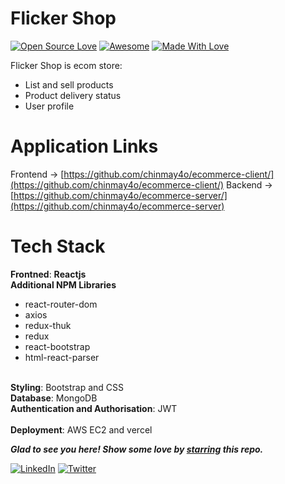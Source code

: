 
# Flicker Shop
[![Open Source Love](https://badges.frapsoft.com/os/v2/open-source.svg?v=103)](https://github.com/chinmay4o)
[![Awesome](https://cdn.rawgit.com/sindresorhus/awesome/d7305f38d29fed78fa85652e3a63e154dd8e8829/media/badge.svg)](https://github.com/chinmay4o) [![Made With Love](https://img.shields.io/badge/Made%20With-Love-orange.svg)](https://github.com/chinmay4o)

Flicker Shop is ecom store:
- List and sell products
- Product delivery status
- User profile

# Application Links

Frontend -> [https://github.com/chinmay4o/ecommerce-client/](https://github.com/chinmay4o/ecommerce-client/)
Backend  -> [https://github.com/chinmay4o/ecommerce-server/](https://github.com/chinmay4o/ecommerce-server)
<br>

# Tech Stack

<b>Frontned</b>: <b>Reactjs</b>
<br>
<b>Additional NPM Libraries</b>
  - react-router-dom
  - axios
  - redux-thuk
  - redux
  - react-bootstrap
  - html-react-parser
<br>
<b>Styling</b>: Bootstrap and CSS
<br>
<b>Database</b>: MongoDB
<br>
<b>Authentication and Authorisation</b>: JWT
<br>
<br>
<b>Deployment</b>: AWS EC2 and vercel

***Glad to see you here! Show some love by [starring](https://github.com/chinmay4o/ecommerce-client) this repo.***

[![LinkedIn](https://img.shields.io/static/v1.svg?label=connect&message=@chinmay4o&color=grey&logo=linkedin&style=flat&logoColor=white&colorA=blue)](https://www.linkedin.com/in/chinmay4o/) [![Twitter](https://img.shields.io/static/v1.svg?label=connect&message=@chinmay4o&color=grey&logo=twitter&style=flat&logoColor=white&colorA=blue)](https://twitter.com/chinmay4o)
